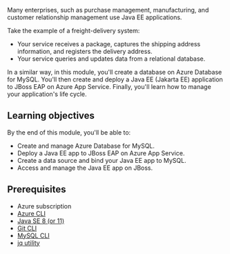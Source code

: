 Many enterprises, such as purchase management, manufacturing, and customer relationship management use Java EE applications.

Take the example of a freight-delivery system:

- Your service receives a package, captures the shipping address information, and registers the delivery address.
- Your service queries and updates data from a relational database.

In a similar way, in this module, you'll create a database on Azure Database for MySQL. You'll then create and deploy a Java EE (Jakarta EE) application to JBoss EAP on Azure App Service. Finally, you'll learn how to manage your application's life cycle.

## Learning objectives

By the end of this module, you'll be able to:

- Create and manage Azure Database for MySQL.
- Deploy a Java EE app to JBoss EAP on Azure App Service.
- Create a data source and bind your Java EE app to MySQL.
- Access and manage the Java EE app on JBoss.

## Prerequisites

- Azure subscription
- [Azure CLI](/cli/azure/install-azure-cli?WT.mc_id=java-9121-yoterada)
- [Java SE 8 (or 11)](https://www.oracle.com/java/technologies/javase/javase-jdk8-downloads.html)
- [Git CLI](https://git-scm.com/downloads)
- [MySQL CLI](https://dev.mysql.com/downloads/shell/)
- [jq utility](https://stedolan.github.io/jq/)